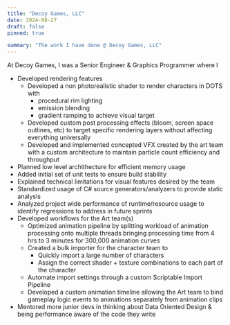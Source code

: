 ```yaml
---
title: "Decoy Games, LLC"
date: 2024-08-27
draft: false
pinned: true

summary: "The work I have done @ Decoy Games, LLC"
---
```


At Decoy Games, I was a Senior Engineer & Graphics Programmer where I

* Developed rendering features
    * Developed a non photorealistic shader to render characters in DOTS with 
        * procedural rim lighting
        * emission blending
        * gradient ramping to achieve visual target
    * Developed custom post processing effects (bloom, screen space outlines, etc) to target specific rendering layers without affecting everything universally
    * Developed and implemented concepted VFX created by the art team with a custom architecture to maintain particle count efficiency and throughput
* Planned low level archithecture for efficient memory usage 
* Added initial set of unit tests to ensure build stability
* Explained technical limitations for visual features desired by the team
* Standardized usage of C# source generators/analyzers to provide static analysis
* Analyzed project wide performance of runtime/resource usage to identify regressions to address in future sprints
* Developed workflows for the Art team(s)
    * Optimized animation pipeline by splitting workload of animation processing onto multiple threads bringing processing time from 4 hrs to 3 minutes for 300,000 animation curves
    * Created a bulk importer for the character team to
        * Quickly import a large number of characters
        * Assign the correct shader + texture combinations to each part of the character
    * Automate import settings through a custom Scriptable Import Pipeline
    * Developed a custom animation timeline allowing the Art team to bind gameplay logic events to animations separately from animation clips
* Mentored more junior devs in thinking about Data Oriented Design & being performance aware of the code they write
